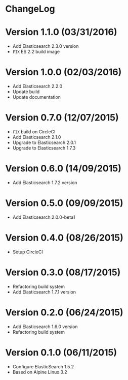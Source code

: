 ChangeLog
==============

# Version 1.1.0 (03/31/2016)

- Add Elasticsearch 2.3.0 version
- ``FIX`` ES 2.2 build image

# Version 1.0.0 (02/03/2016)

- Add Elasticsearch 2.2.0
- Update build
- Update documentation

# Version 0.7.0 (12/07/2015)

- ``FIX`` build on CircleCI
- Add Elasticsearch 2.1.0
- Upgrade to Elasticsearch 2.0.1
- Upgrade to Elasticsearch 1.7.3

# Version 0.6.0 (14/09/2015)

- Add Elasticsearch 1.7.2 version

# Version 0.5.0 (09/09/2015)

- Add Elasticsearch 2.0.0-beta1

# Version 0.4.0 (08/26/2015)

- Setup CircleCI

# Version 0.3.0 (08/17/2015)

- Refactoring build system
- Add Elasticsearch 1.7.1 version

# Version 0.2.0 (06/24/2015)

- Add Elasticsearch 1.6.0 version
- Refactoring build system

# Version 0.1.0 (06/11/2015)

- Configure ElasticSearch 1.5.2
- Based on Alpine Linux 3.2
